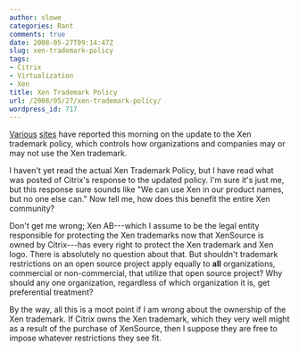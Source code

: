 ```yaml
---
author: slowe
categories: Rant
comments: true
date: 2008-05-27T09:14:47Z
slug: xen-trademark-policy
tags:
- Citrix
- Virtualization
- Xen
title: Xen Trademark Policy
url: /2008/05/27/xen-trademark-policy/
wordpress_id: 717
---
```


[Various](http://vmblog.com/archive/2008/05/27/an-update-to-the-xen-trademark-policy.aspx) [sites](http://www.virtualization.info/2008/05/citrix-to-update-xen-trademark-policy.html) have reported this morning on the update to the Xen trademark policy, which controls how organizations and companies may or may not use the Xen trademark.

I haven't yet read the actual Xen Trademark Policy, but I have read what was posted of Citrix's response to the updated policy. I'm sure it's just me, but this response sure sounds like "We can use Xen in our product names, but no one else can." Now tell me, how does this benefit the entire Xen community?

Don't get me wrong; Xen AB---which I assume to be the legal entity responsible for protecting the Xen trademarks now that XenSource is owned by Citrix---has every right to protect the Xen trademark and Xen logo. There is absolutely no question about that. But shouldn't trademark restrictions on an open source project apply equally to **all** organizations, commercial or non-commercial, that utilize that open source project? Why should any one organization, regardless of which organization it is, get preferential treatment?

By the way, all this is a moot point if I am wrong about the ownership of the Xen trademark. If Citrix owns the Xen trademark, which they very well might as a result of the purchase of XenSource, then I suppose they are free to impose whatever restrictions they see fit.

